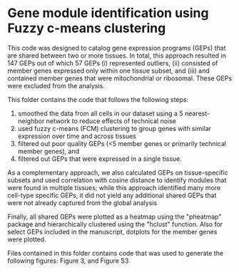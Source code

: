 # Gene module identification using Fuzzy c-means clustering

This code was designed to catalog gene expression programs (GEPs) that are shared between two or more tissues. In total, this approach resulted in 147 GEPs out of which 57 GEPs (i) represented outliers, (ii) consisted of member genes expressed only within one tissue subset, and (iii) and contained member genes that were mitochondrial or ribosomal. These GEPs were excluded from the analysis. 

This folder contains the code that follows the following steps:
1. smoothed the data from all cells in our dataset using a 5 nearest-neighbor network to reduce effects of technical noise 
2. used fuzzy c-means (FCM) clustering to group genes with similar expression over time and across tissues 
3. filtered out poor quality GEPs (<5 member genes or primarily technical member genes), and 
4. filtered out GEPs that were expressed in a single tissue.

As a complementary approach, we also calculated GEPs on tissue-specific subsets and used correlation with cosine distance to identify modules that were found in multiple tissues; while this approach identified many more cell-type specific GEPs, it did not yield any additional shared GEPs that were not already captured from the global analysis 

Finally, all shared GEPs were plotted as a heatmap using the "pheatmap" package and hierarchically clustered using the "hclust" function. Also for select GEPs included in the manuscript, dotplots for the member genes were plotted. 

Files contained in this folder contains code that was used to generate the following figures: Figure 3, and Figure S3
